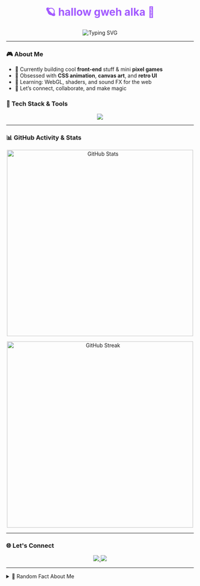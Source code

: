 <h1 align="center" style="color:#a259ff;">🪐 hallow gweh alka  👋</h1>

<p align="center">
  <img src="https://readme-typing-svg.herokuapp.com?font=Fira+Code&size=24&duration=3000&pause=1000&color=A259FF&center=true&vCenter=true&width=500&lines=+helloww+im+Alka+;creative+Dev+%7C+Game+Builder+%7C+sigma+.;Let’s+create+something+beautiful!" alt="Typing SVG" />
</p>

---

### 🎮 About Me
- 🔭 Currently building cool **front-end** stuff & mini **pixel games**
- 🎨 Obsessed with **CSS animation**, **canvas art**, and **retro UI**
- 🌱 Learning: WebGL, shaders, and sound FX for the web
- 💬 Let’s connect, collaborate, and make magic

### 🧠 Tech Stack & Tools
<p align="center">
  <img src="https://skillicons.dev/icons?i=html,css,js,ts,react,nextjs,python,figma,git" />
</p>

---

### 📊 GitHub Activity & Stats

<div style="text-align: center;">

  <!-- GitHub Stats -->
  <img 
    src="https://github-readme-stats.vercel.app/api?username=Alkapensemyu&show_icons=true&theme=dark" 
    alt="GitHub Stats"
    width="500"
  />

  <!-- GitHub Streak -->
  <img 
    src="https://streak-stats.demolab.com?user=Alkapensemyu&theme=dark&date_format=M%20j%5B%2C%20Y%5D" 
    alt="GitHub Streak"
    width="500"
  />


</div>


---

### 🌐 Let's Connect

<p align="center">
  <a href="https://www.instagram.com/alkaaynn?igsh=MXU4aGM2cjdtMG15OA==">
    <img src="https://img.shields.io/badge/Instagram-833AB4?style=for-the-badge&logo=instagram&logoColor=white"/>
  </a>
  <a href="mailto: inialkaamwehehe@gmail.com">
    <img src="https://img.shields.io/badge/Gmail-A259FF?style=for-the-badge&logo=gmail&logoColor=white"/>
  </a>
</p>

---

<details>
<summary>🧩 Random Fact About Me</summary>

> _"Some people use code to solve problems. I use it to create tiny worlds."_

</details>
